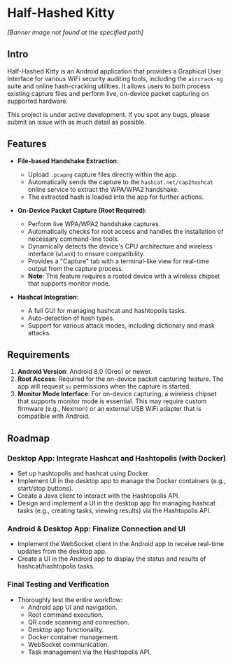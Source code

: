 # Half-Hashed Kitty

*[Banner image not found at the specified path]*

## Intro

Half-Hashed Kitty is an Android application that provides a Graphical User Interface for various WiFi security auditing tools, including the `aircrack-ng` suite and online hash-cracking utilities. It allows users to both process existing capture files and perform live, on-device packet capturing on supported hardware.

This project is under active development. If you spot any bugs, please submit an issue with as much detail as possible.

## Features

- **File-based Handshake Extraction**:
  - Upload `.pcapng` capture files directly within the app.
  - Automatically sends the capture to the `hashcat.net/cap2hashcat` online service to extract the WPA/WPA2 handshake.
  - The extracted hash is loaded into the app for further actions.

- **On-Device Packet Capture (Root Required)**:
  - Perform live WPA/WPA2 handshake captures.
  - Automatically checks for root access and handles the installation of necessary command-line tools.
  - Dynamically detects the device's CPU architecture and wireless interface (`wlanX`) to ensure compatibility.
  - Provides a "Capture" tab with a terminal-like view for real-time output from the capture process.
  - **Note**: This feature requires a rooted device with a wireless chipset that supports monitor mode.

- **Hashcat Integration**:
  - A full GUI for managing hashcat and hashtopolis tasks.
  - Auto-detection of hash types.
  - Support for various attack modes, including dictionary and mask attacks.

## Requirements

1.  **Android Version**: Android 8.0 (Oreo) or newer.
2.  **Root Access**: Required for the on-device packet capturing feature. The app will request `su` permissions when the capture is started.
3.  **Monitor Mode Interface**: For on-device capturing, a wireless chipset that supports monitor mode is essential. This may require custom firmware (e.g., Nexmon) or an external USB WiFi adapter that is compatible with Android.

## Roadmap

### Desktop App: Integrate Hashcat and Hashtopolis (with Docker)

- Set up hashtopolis and hashcat using Docker.
- Implement UI in the desktop app to manage the Docker containers (e.g., start/stop buttons).
- Create a Java client to interact with the Hashtopolis API.
- Design and implement a UI in the desktop app for managing hashcat tasks (e.g., creating tasks, viewing results) via the Hashtopolis API.

### Android & Desktop App: Finalize Connection and UI

- Implement the WebSocket client in the Android app to receive real-time updates from the desktop app.
- Create a UI in the Android app to display the status and results of hashcat/hashtopolis tasks.

### Final Testing and Verification

- Thoroughly test the entire workflow:
  - Android app UI and navigation.
  - Root command execution.
  - QR code scanning and connection.
  - Desktop app functionality.
  - Docker container management.
  - WebSocket communication.
  - Task management via the Hashtopolis API.
